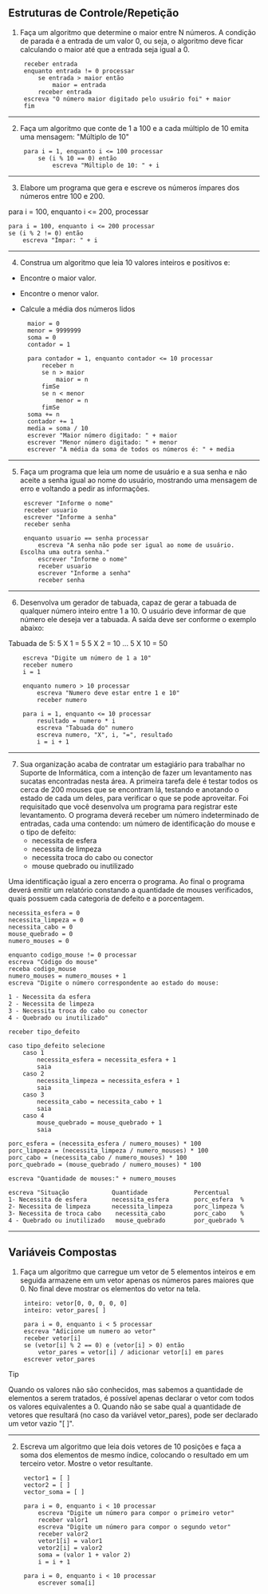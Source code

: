 ## Estruturas de Controle/Repetição
1. Faça um algoritmo que determine o maior entre N números. A condição de parada é a entrada de um valor 0, ou seja, o algoritmo deve ficar calculando o maior até que a entrada seja igual a 0.

		receber entrada
		enquanto entrada != 0 processar
			se entrada > maior então
				maior = entrada
			receber entrada
		escreva "O número maior digitado pelo usuário foi" + maior
		fim

---

2. Faça um algoritmo que conte de 1 a 100 e a cada múltiplo de 10 emita uma mensagem: "Múltiplo de 10"

		para i = 1, enquanto i <= 100 processar
			se (i % 10 == 0) então
				escreva "Múltiplo de 10: " + i

---

3. Elabore um programa que gera e escreve os números ímpares dos números entre 100 e 200.

para i = 100, enquanto i <= 200, processar

	para i = 100, enquanto i <= 200 processar
	se (i % 2 != 0) então
		escreva "Ímpar: " + i

---

4. Construa um algoritmo que leia 10 valores inteiros e positivos e:

- Encontre o maior valor.
- Encontre o menor valor.
- Calcule a média dos números lidos

		maior = 0
		menor = 9999999
		soma = 0
		contador = 1

		para contador = 1, enquanto contador <= 10 processar
			receber n
			se n > maior
				maior = n
			fimSe
			se n < menor
				menor = n
			fimSe
		soma += n
		contador += 1
		media = soma / 10
		escrever "Maior número digitado: " + maior
		escrever "Menor número digitado: " + menor
		escrever "A média da soma de todos os números é: " + media

---

5. Faça um programa que leia um nome de usuário e a sua senha e não aceite a senha igual ao nome do usuário, mostrando uma mensagem de erro e voltando a pedir as informações.

		escrever "Informe o nome"
		receber usuario
		escrever "Informe a senha"
		receber senha

		enquanto usuario == senha processar
			escreva "A senha não pode ser igual ao nome de usuário. Escolha uma outra senha."
			escrever "Informe o nome"
			receber usuario
			escrever "Informe a senha"
			receber senha

---

6. Desenvolva um gerador de tabuada, capaz de gerar a tabuada de qualquer número inteiro entre 1 a 10. O usuário deve informar de que número ele deseja ver a tabuada. A saída deve ser conforme o exemplo abaixo:

Tabuada de 5:
5 X 1 = 5
5 X 2 = 10
...
5 X 10 = 50

		escreva "Digite um número de 1 a 10"
		receber numero
		i = 1

		enquanto numero > 10 processar
			escreva "Numero deve estar entre 1 e 10"
			receber numero

		para i = 1, enquanto <= 10 processar
			resultado = numero * i
			escreva "Tabuada do" numero
			escreva numero, "X", i, "=", resultado
			i = i + 1

---

7. Sua organização acaba de contratar um estagiário para trabalhar no Suporte de Informática, com a intenção de fazer um levantamento nas sucatas encontradas nesta área. A primeira tarefa dele é testar todos os cerca de 200 mouses que se encontram lá, testando e anotando o estado de cada um deles, para verificar o que se pode aproveitar. Foi requisitado que você desenvolva um programa para registrar este levantamento. O programa deverá receber um número indeterminado de entradas, cada uma contendo: um número de identificação do mouse e o tipo de defeito:
	- necessita de esfera
	- necessita de limpeza
	- necessita troca do cabo ou conector
	- mouse quebrado ou inutilizado

Uma identificação igual a zero encerra o programa. Ao final o programa deverá emitir um relatório constando a quantidade de mouses verificados, quais possuem cada categoria de defeito e a porcentagem.

	necessita_esfera = 0
	necessita_limpeza = 0
	necessita_cabo = 0
	mouse_quebrado = 0
	numero_mouses = 0

	enquanto codigo_mouse != 0 processar
	escreva "Código do mouse"
	receba codigo_mouse
	numero_mouses = numero_mouses + 1
	escreva "Digite o número correspondente ao estado do mouse: 
	
	1 - Necessita da esfera
	2 - Necessita de limpeza
	3 - Necessita troca do cabo ou conector
	4 - Quebrado ou inutilizado"
	
	receber tipo_defeito
	
	caso tipo_defeito selecione
		caso 1
			necessita_esfera = necessita_esfera + 1
			saia
		caso 2
			necessita_limpeza = necessita_esfera + 1
			saia
		caso 3
			necessita_cabo = necessita_cabo + 1
			saia
		caso 4
			mouse_quebrado = mouse_quebrado + 1
			saia
	
	porc_esfera = (necessita_esfera / numero_mouses) * 100
    porc_limpeza = (necessita_limpeza / numero_mouses) * 100
    porc_cabo = (necessita_cabo / numero_mouses) * 100
    porc_quebrado = (mouse_quebrado / numero_mouses) * 100

	escreva "Quantidade de mouses:" + numero_mouses
	
	escreva "Situação            Quantidade             Percentual       
	1- Necessita de esfera       necessita_esfera       porc_esfera  %   
	2- Necessita de limpeza      necessita_limpeza      porc_limpeza %   
	3- Necessita de troca cabo    necessita_cabo        porc_cabo    %   
	4 - Quebrado ou inutilizado   mouse_quebrado        por_quebrado %   

---
## Variáveis Compostas

1. Faça um algoritmo que carregue um vetor de 5 elementos inteiros e em seguida armazene em um vetor apenas os números pares maiores que 0. No final deve mostrar os elementos do vetor na tela.

		inteiro: vetor[0, 0, 0, 0, 0]
		inteiro: vetor_pares[ ]
		
		para i = 0, enquanto i < 5 processar
		escreva "Adicione um numero ao vetor"
		receber vetor[i]
		se (vetor[i] % 2 == 0) e (vetor[i] > 0) então
			vetor_pares = vetor[i] / adicionar vetor[i] em pares
		escrever vetor_pares

>[!tip]
>Quando os valores não são conhecidos, mas sabemos a quantidade de elementos a serem tratados, é possível apenas declarar o vetor com todos os valores equivalentes a 0. Quando não se sabe qual a quantidade de vetores que resultará (no caso da variável vetor_pares), pode ser declarado um vetor vazio "[  ]".

---

2. Escreva um algoritmo que leia dois vetores de 10 posições e faça a soma dos elementos de mesmo índice, colocando o resultado em um terceiro vetor. Mostre o vetor resultante.

		vector1 = [ ]
		vector2 = [ ]
		vector_soma = [ ]
		
		para i = 0, enquanto i < 10 processar
			escreva "Digite um número para compor o primeiro vetor"
			receber valor1
			escreva "Digite um número para compor o segundo vetor"
			receber valor2
			vetor1[i] = valor1
			vetor2[i] = valor2
			soma = (valor 1 + valor 2)
			i = i + 1
		
		para i = 0, enquanto i < 10 processar
			escrever soma[i]